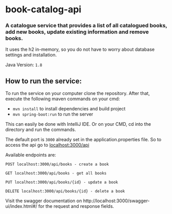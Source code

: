 # book-catalog-api
### A catalogue service that provides a list of all catalogued books, add new books, update existing information and remove books.

It uses the h2 in-memory, so you do not have to worry about database settings and installation.

Java Version: `1.8`

## How to run the service:
To run the service on your computer clone the repository. After that, execute the following maven commands on your cmd:

- `mvn install` to install dependencies and build project
- `mvn spring-boot:run` to run the server

This can easily be done with IntelliJ IDE. Or on your CMD, cd into the directory and run the commands.

The default port is `3000` already set in the application.properties file. So to access the api go to [localhost:3000/api](localhost:3000/api)


Available endpoints are:

```
POST localhost:3000/api/books - create a book

GET localhost:3000/api/books - get all books

PUT localhost:3000/api/books/{id} - update a book

DELETE localhost:3000/api/books/{id} - delete a book
```

Visit the swagger documentation on http://localhost:3000/swagger-ui/index.html#/ for the request and response fields.
